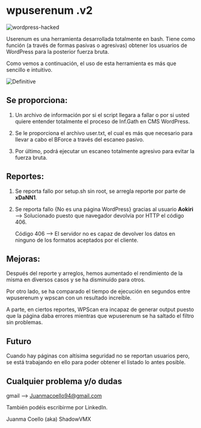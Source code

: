 # wpuserenum .v2


![wordpress-hacked](https://user-images.githubusercontent.com/92258683/167696553-010ed3c2-d533-4979-91ee-0607e97320e0.jpg)


Userenum es una herramienta desarrollada totalmente en bash. Tiene como función (a través de formas pasivas o agresivas) obtener los usuarios de WordPress para la posterior fuerza bruta.



Como vemos a continuación, el uso de esta herramienta es más que sencillo e intuitivo.

![Definitive](https://user-images.githubusercontent.com/92258683/167695847-09be38f4-3b7b-4063-8709-55a9a05f04e3.jpg)

## Se proporciona:

  1. Un archivo de información por si el script llegara a fallar o por si usted quiere entender totalmente el proceso de Inf.Gath en CMS WordPress.
  
  2. Se le proporciona el archivo user.txt, el cual es más que necesario para llevar a cabo el BForce a través del escaneo pasivo.

  3. Por último, podrá ejecutar un escaneo totalmente agresivo para evitar la fuerza bruta.


## Reportes:
  1. Se reporta fallo por setup.sh sin root, se arregla reporte por parte de **xDaNN1**.
  
  2. Se reporta fallo {No es una página WordPress} gracias al usuario **Aokiri** --> Solucionado puesto que navegador devolvía por HTTP el código 406.
  
      Código 406 --> El servidor no es capaz de devolver los datos en ninguno de los formatos aceptados por el cliente.
      
 ## Mejoras:
  
  Después del reporte y arreglos, hemos aumentado el rendimiento de la misma en diversos casos y se ha disminuído para otros.
  
  Por otro lado, se ha comparado el tiempo de ejecución en segundos entre wpuserenum y wpscan con un resultado increíble.
  
  A parte, en ciertos reportes, WPScan era incapaz de generar output puesto que la página daba errores mientras que wpuserenum se ha saltado el filtro sin   problemas.
  
  ## Futuro
  
  Cuando hay páginas con altísima seguridad no se reportan usuarios pero, se está trabajando en ello para poder obtener el listado lo antes posible.


## Cualquier problema y/o dudas

gmail --> Juanmacoello94@gmail.com

También podéis escribirme por LinkedIn.


Juanma Coello (aka) ShadowVMX
